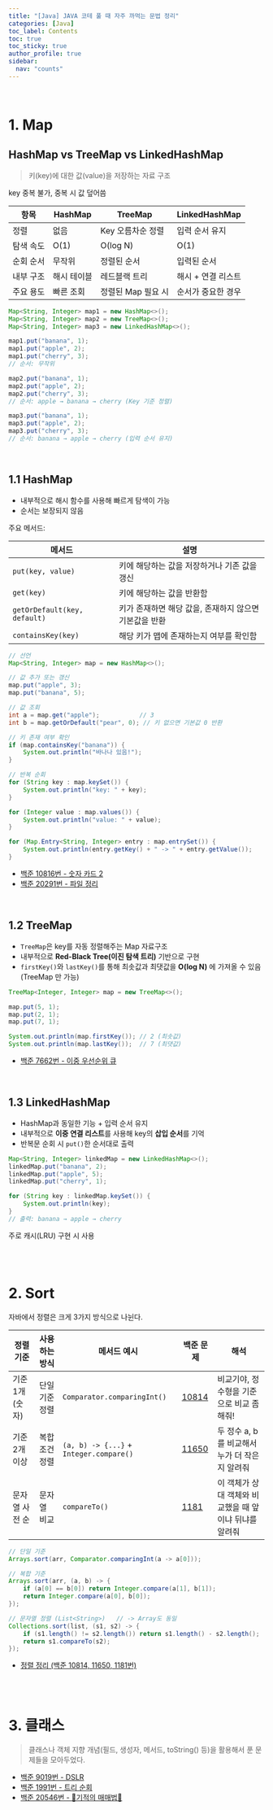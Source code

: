 ```yaml
---
title: "[Java] JAVA 코테 풀 때 자주 까먹는 문법 정리"
categories: [Java]
toc_label: Contents
toc: true
toc_sticky: true
author_profile: true
sidebar:
  nav: "counts"
---
```


<br>

# 1. Map

## HashMap vs TreeMap vs LinkedHashMap

> 키(key)에 대한 값(value)을 저장하는 자료 구조

key 중복 불가, 중복 시 값 덮어씀

| 항목      | HashMap     | TreeMap            | LinkedHashMap      |
| --------- | ----------- | ------------------ | ------------------ |
| 정렬      | 없음        | Key 오름차순 정렬  | 입력 순서 유지     |
| 탐색 속도 | O(1)        | O(log N)           | O(1)               |
| 순회 순서 | 무작위      | 정렬된 순서        | 입력된 순서        |
| 내부 구조 | 해시 테이블 | 레드블랙 트리      | 해시 + 연결 리스트 |
| 주요 용도 | 빠른 조회   | 정렬된 Map 필요 시 | 순서가 중요한 경우 |

```java
Map<String, Integer> map1 = new HashMap<>();
Map<String, Integer> map2 = new TreeMap<>();
Map<String, Integer> map3 = new LinkedHashMap<>();

map1.put("banana", 1);
map1.put("apple", 2);
map1.put("cherry", 3);
// 순서: 무작위

map2.put("banana", 1);
map2.put("apple", 2);
map2.put("cherry", 3);
// 순서: apple → banana → cherry (Key 기준 정렬)

map3.put("banana", 1);
map3.put("apple", 2);
map3.put("cherry", 3);
// 순서: banana → apple → cherry (입력 순서 유지)
```

<br>

## 1.1 HashMap

- 내부적으로 해시 함수를 사용해 빠르게 탐색이 가능
- 순서는 보장되지 않음

주요 메서드:

| 메서드                       | 설명                                                   |
| ---------------------------- | ------------------------------------------------------ |
| `put(key, value)`            | 키에 해당하는 값을 저장하거나 기존 값을 갱신           |
| `get(key)`                   | 키에 해당하는 값을 반환함                              |
| `getOrDefault(key, default)` | 키가 존재하면 해당 값을, 존재하지 않으면 기본값을 반환 |
| `containsKey(key)`           | 해당 키가 맵에 존재하는지 여부를 확인함                |

```java
// 선언
Map<String, Integer> map = new HashMap<>();

// 값 추가 또는 갱신
map.put("apple", 3);
map.put("banana", 5);

// 값 조회
int a = map.get("apple");           // 3
int b = map.getOrDefault("pear", 0); // 키 없으면 기본값 0 반환

// 키 존재 여부 확인
if (map.containsKey("banana")) {
    System.out.println("바나나 있음!");
}

// 반복 순회
for (String key : map.keySet()) {
    System.out.println("key: " + key);
}

for (Integer value : map.values()) {
    System.out.println("value: " + value);
}

for (Map.Entry<String, Integer> entry : map.entrySet()) {
    System.out.println(entry.getKey() + " -> " + entry.getValue());
}
```

- [백준 10816번 - 숫자 카드 2](https://mynamesieun.github.io/algorithm/JAVA-%EB%B0%B1%EC%A4%80-10816%EB%B2%88-%EC%88%AB%EC%9E%90-%EC%B9%B4%EB%93%9C-2/)
- [백준 20291번 - 파일 정리](https://www.acmicpc.net/problem/20291)

<br>

## 1.2 TreeMap

- `TreeMap`은 key를 자동 정렬해주는 Map 자료구조
- 내부적으로 **Red-Black Tree(이진 탐색 트리)** 기반으로 구현
- `firstKey()`와 `lastKey()`를 통해 최솟값과 최댓값을 **O(log N)** 에 가져올 수 있음(TreeMap 만 가능)

```java
TreeMap<Integer, Integer> map = new TreeMap<>();

map.put(5, 1);
map.put(2, 1);
map.put(7, 1);

System.out.println(map.firstKey()); // 2 (최솟값)
System.out.println(map.lastKey());  // 7 (최댓값)
```

- [백준 7662번 - 이중 우선순위 큐](https://mynamesieun.github.io/algorithm/JAVA-%EB%B0%B1%EC%A4%80-7662%EB%B2%88-%EC%9D%B4%EC%A4%91-%EC%9A%B0%EC%84%A0%EC%88%9C%EC%9C%84-%ED%81%90/)

<br>

## 1.3 LinkedHashMap

- HashMap과 동일한 기능 + 입력 순서 유지
- 내부적으로 **이중 연결 리스트**를 사용해 key의 **삽입 순서**를 기억
- 반복문 순회 시 `put()`한 순서대로 출력

```java
Map<String, Integer> linkedMap = new LinkedHashMap<>();
linkedMap.put("banana", 2);
linkedMap.put("apple", 5);
linkedMap.put("cherry", 1);

for (String key : linkedMap.keySet()) {
    System.out.println(key);
}
// 출력: banana → apple → cherry
```

주로 캐시(LRU) 구현 시 사용

<br><br>

# 2. Sort

자바에서 정렬은 크게 3가지 방식으로 나뉜다.

| 정렬 기준       | 사용하는 방식  | 메서드 예시                             | 백준 문제                                      | 해석                                                   |
| --------------- | -------------- | --------------------------------------- | ---------------------------------------------- | ------------------------------------------------------ |
| 기준 1개 (숫자) | 단일 기준 정렬 | `Comparator.comparingInt()`             | [10814](https://www.acmicpc.net/problem/10814) | 비교기야, 정수형을 기준으로 비교 좀 해줘!              |
| 기준 2개 이상   | 복합 조건 정렬 | `(a, b) -> {...}` + `Integer.compare()` | [11650](https://www.acmicpc.net/problem/11650) | 두 정수 a, b를 비교해서 누가 더 작은지 알려줘          |
| 문자열 사전 순  | 문자열 비교    | `compareTo()`                           | [1181](https://www.acmicpc.net/problem/1181)   | 이 객체가 상대 객체와 비교했을 때 앞이냐 뒤냐를 알려줘 |

```java
// 단일 기준
Arrays.sort(arr, Comparator.comparingInt(a -> a[0]));

// 복합 기준
Arrays.sort(arr, (a, b) -> {
    if (a[0] == b[0]) return Integer.compare(a[1], b[1]);
    return Integer.compare(a[0], b[0]);
});

// 문자열 정렬 (List<String>)   // -> Array도 동일
Collections.sort(list, (s1, s2) -> {
    if (s1.length() != s2.length()) return s1.length() - s2.length();
    return s1.compareTo(s2);
});
```

- [정렬 정리 (백준 10814, 11650, 1181번)](<https://mynamesieun.github.io/algorithm/JAVA-%EC%A0%95%EB%A0%AC-%EC%A0%95%EB%A6%AC-(%EB%B0%B1%EC%A4%80-10814,-11650,-1181%EB%B2%88)/>)

<br><br>

# 3. 클래스

> 클래스나 객체 지향 개념(필드, 생성자, 메서드, toString() 등)을 활용해서 푼 문제들을 모아두었다.

- [백준 9019번 - DSLR](https://mynamesieun.github.io/algorithm/JAVA-%EB%B0%B1%EC%A4%80-9019%EB%B2%88-DSLR/)
- [백준 1991번 - 트리 순회](https://mynamesieun.github.io/algorithm/JAVA-%EB%B0%B1%EC%A4%80-1991%EB%B2%88-%ED%8A%B8%EB%A6%AC-%EC%88%9C%ED%9A%8C/)
- [백준 20546번 - 🐜기적의 매매법🐜](https://mynamesieun.github.io/algorithm/JAVA-%EB%B0%B1%EC%A4%80-20546%EB%B2%88-%EA%B8%B0%EC%A0%81%EC%9D%98-%EB%A7%A4%EB%A7%A4%EB%B2%95/)

<br>
